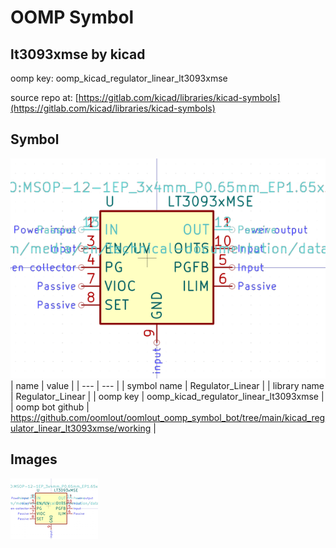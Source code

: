 # OOMP Symbol  
## lt3093xmse  by kicad  
  
oomp key: oomp_kicad_regulator_linear_lt3093xmse  
  
source repo at: [https://gitlab.com/kicad/libraries/kicad-symbols](https://gitlab.com/kicad/libraries/kicad-symbols)  
## Symbol  
  
[![working.png](working_600.png)](working.png)  
| name | value | 
| --- | --- | 
| symbol name | Regulator_Linear | 
| library name | Regulator_Linear | 
| oomp key | oomp_kicad_regulator_linear_lt3093xmse | 
| oomp bot github | https://github.com/oomlout/oomlout_oomp_symbol_bot/tree/main/kicad_regulator_linear_lt3093xmse/working | 
## Images  
  
[![working.png](working_140.png)](working.png)  
